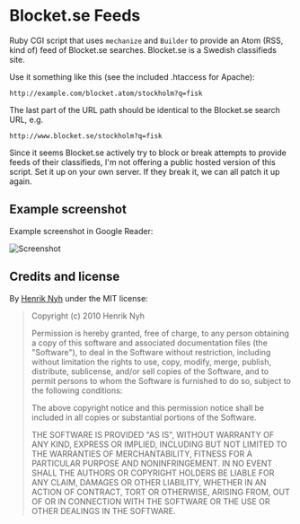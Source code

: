 # Blocket.se Feeds

Ruby CGI script that uses `mechanize` and `Builder` to provide an Atom (RSS, kind of) feed of Blocket.se searches. Blocket.se is a Swedish classifieds site.

Use it something like this (see the included .htaccess for Apache):

    http://example.com/blocket.atom/stockholm?q=fisk
    
The last part of the URL path should be identical to the Blocket.se search URL, e.g.

    http://www.blocket.se/stockholm?q=fisk

Since it seems Blocket.se actively try to block or break attempts to provide feeds of their classifieds, I'm not offering a public hosted version of this script. Set it up on your own server. If they break it, we can all patch it up again.


## Example screenshot

Example screenshot in Google Reader:

![Screenshot](http://henrik.nyh.se/uploads/blocket_se_feeds.png)


## Credits and license

By [Henrik Nyh](http://henrik.nyh.se/) under the MIT license:

>  Copyright (c) 2010 Henrik Nyh
>
>  Permission is hereby granted, free of charge, to any person obtaining a copy
>  of this software and associated documentation files (the "Software"), to deal
>  in the Software without restriction, including without limitation the rights
>  to use, copy, modify, merge, publish, distribute, sublicense, and/or sell
>  copies of the Software, and to permit persons to whom the Software is
>  furnished to do so, subject to the following conditions:
>
>  The above copyright notice and this permission notice shall be included in
>  all copies or substantial portions of the Software.
>
>  THE SOFTWARE IS PROVIDED "AS IS", WITHOUT WARRANTY OF ANY KIND, EXPRESS OR
>  IMPLIED, INCLUDING BUT NOT LIMITED TO THE WARRANTIES OF MERCHANTABILITY,
>  FITNESS FOR A PARTICULAR PURPOSE AND NONINFRINGEMENT. IN NO EVENT SHALL THE
>  AUTHORS OR COPYRIGHT HOLDERS BE LIABLE FOR ANY CLAIM, DAMAGES OR OTHER
>  LIABILITY, WHETHER IN AN ACTION OF CONTRACT, TORT OR OTHERWISE, ARISING FROM,
>  OUT OF OR IN CONNECTION WITH THE SOFTWARE OR THE USE OR OTHER DEALINGS IN
>  THE SOFTWARE.
